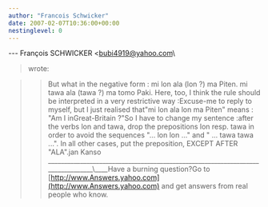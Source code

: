 ```yaml
---
author: "Francois Schwicker"
date: 2007-02-07T10:36:00+00:00
nestinglevel: 0
---
```

\---
 François SCHWICKER <[bubi4919@yahoo.com](mailto://bubi4919@yahoo.com)\
> wrote:

>> But what in the negative form : mi lon ala (lon ?)
> ma Piten. mi tawa
> ala (tawa ?) ma tomo Paki.
>> Here, too, I think the rule should be interpreted in
> a very
> restrictive way :Excuse-me to reply to myself, but I just realised that"mi lon ala lon ma Piten" means : "Am I inGreat-Britain ?"So I have to change my sentence :after the verbs lon and tawa, drop
> the
> prepositions lon resp. tawa in order to avoid the
> sequences "... lon
> lon ..." and " ... tawa tawa ...". In all other
> cases, put the
> preposition, EXCEPT AFTER "ALA".jan Kanso
>\_\_\_\_\_\_\_\_\_\_\_\_\_\_\_\_\_\_\_\_\_\_\_\_\_\_\_\_\_\_\_\_\_\_\_\_\_\_\_\_\_\_\_\_\_\_\_\_\_\_\_\_\_\_\_\_\_\_\_\_\_\_\_\_\_\_\_\_\_\_\_\_\_\_\_\_\_\_\_\_\\\_\_\_\_Have a burning question?Go to [http://www.Answers.yahoo.com](http://www.Answers.yahoo.com) and get answers from real people who know.
